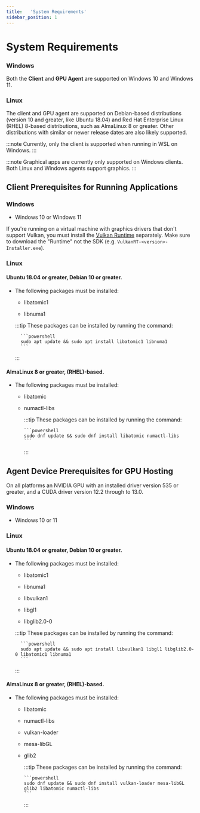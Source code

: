 ```yaml
---
title:   'System Requirements'
sidebar_position: 1
---
```

# System Requirements


### Windows

Both the **Client** and **GPU Agent** are supported on Windows 10 and Windows 11. 


### Linux

The client and GPU agent are supported on Debian-based distributions (version 10 and greater, like Ubuntu 18.04) and Red Hat Enterprise Linux (RHEL) 8-based distributions, such as AlmaLinux 8 or greater. Other distributions with similar or newer release dates are also likely supported.

:::note
Currently, only the client is supported when running in WSL on Windows.
:::


:::note
Graphical apps are currently only supported on Windows clients. Both Linux and Windows agents support graphics.
:::


## Client Prerequisites for Running Applications

### Windows 

- Windows 10 or Windows 11 

If you're running on a virtual machine with graphics drivers that don't support Vulkan, you must install the [Vulkan Runtime](https://vulkan.lunarg.com/sdk/home#windows) separately. Make sure to download the "Runtime" not the SDK (e.g. `VulkanRT-<version>-Installer.exe`).

### Linux 

#### Ubuntu 18.04 or greater, Debian 10 or greater. 
- The following packages must be installed: 

    - libatomic1 

    - libnuma1 

    :::tip
    These packages can be installed by running the command: 
        
        ```powershell
        sudo apt update && sudo apt install libatomic1 libnuma1
        ```
    :::
#### AlmaLinux 8 or greater, (RHEL)-based. 
- The following packages must be installed: 

  - libatomic
  
  - numactl-libs

    :::tip
    These packages can be installed by running the command: 
        
        ```powershell
        sudo dnf update && sudo dnf install libatomic numactl-libs
        ```
    :::

## Agent Device Prerequisites for GPU Hosting

On all platforms an NVIDIA GPU with an installed driver version 535 or greater, and a CUDA driver version 12.2 through to 13.0. 

### Windows 

- Windows 10 or 11 

### Linux 

#### Ubuntu 18.04 or greater, Debian 10 or greater. 
- The following packages must be installed: 

    - libatomic1 

    - libnuma1 

    - libvulkan1 

    - libgl1 

    - libglib2.0-0 


    :::tip
    These packages can be installed by running the command: 
        
        ```powershell
        sudo apt update && sudo apt install libvulkan1 libgl1 libglib2.0-0 libatomic1 libnuma1
        ```
    :::

#### AlmaLinux 8 or greater, (RHEL)-based. 
- The following packages must be installed: 

  - libatomic
  
  - numactl-libs
  
  - vulkan-loader
  
  - mesa-libGL
  
  - glib2

    :::tip
    These packages can be installed by running the command: 
        
        ```powershell
        sudo dnf update && sudo dnf install vulkan-loader mesa-libGL glib2 libatomic numactl-libs
        ```
    :::

 
